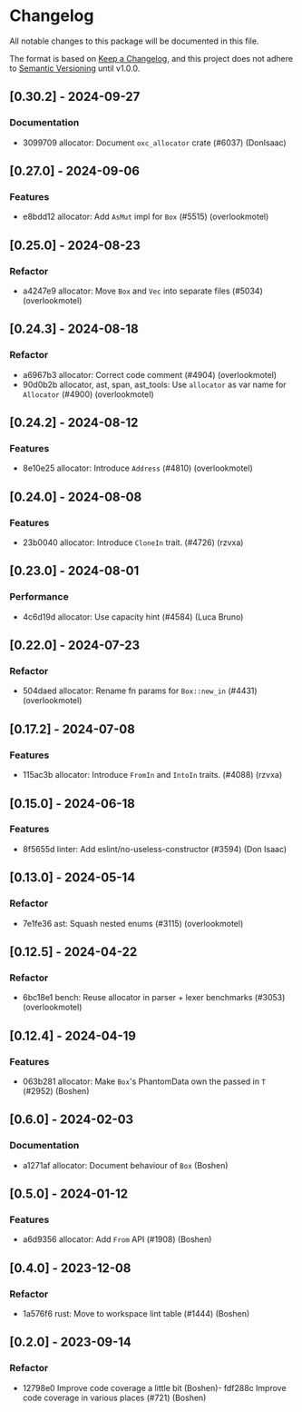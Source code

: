 # Changelog

All notable changes to this package will be documented in this file.

The format is based on [Keep a Changelog](https://keepachangelog.com/en/1.0.0/),
and this project does not adhere to
[Semantic Versioning](https://semver.org/spec/v2.0.0.html) until v1.0.0.

## [0.30.2] - 2024-09-27

### Documentation

-   3099709 allocator: Document `oxc_allocator` crate (#6037) (DonIsaac)

## [0.27.0] - 2024-09-06

### Features

-   e8bdd12 allocator: Add `AsMut` impl for `Box` (#5515) (overlookmotel)

## [0.25.0] - 2024-08-23

### Refactor

-   a4247e9 allocator: Move `Box` and `Vec` into separate files (#5034)
    (overlookmotel)

## [0.24.3] - 2024-08-18

### Refactor

-   a6967b3 allocator: Correct code comment (#4904) (overlookmotel)
-   90d0b2b allocator, ast, span, ast_tools: Use `allocator` as var name for
    `Allocator` (#4900) (overlookmotel)

## [0.24.2] - 2024-08-12

### Features

-   8e10e25 allocator: Introduce `Address` (#4810) (overlookmotel)

## [0.24.0] - 2024-08-08

### Features

-   23b0040 allocator: Introduce `CloneIn` trait. (#4726) (rzvxa)

## [0.23.0] - 2024-08-01

### Performance

-   4c6d19d allocator: Use capacity hint (#4584) (Luca Bruno)

## [0.22.0] - 2024-07-23

### Refactor

-   504daed allocator: Rename fn params for `Box::new_in` (#4431)
    (overlookmotel)

## [0.17.2] - 2024-07-08

### Features

-   115ac3b allocator: Introduce `FromIn` and `IntoIn` traits. (#4088) (rzvxa)

## [0.15.0] - 2024-06-18

### Features

-   8f5655d linter: Add eslint/no-useless-constructor (#3594) (Don Isaac)

## [0.13.0] - 2024-05-14

### Refactor

-   7e1fe36 ast: Squash nested enums (#3115) (overlookmotel)

## [0.12.5] - 2024-04-22

### Refactor

-   6bc18e1 bench: Reuse allocator in parser + lexer benchmarks (#3053)
    (overlookmotel)

## [0.12.4] - 2024-04-19

### Features

-   063b281 allocator: Make `Box`'s PhantomData own the passed in `T` (#2952)
    (Boshen)

## [0.6.0] - 2024-02-03

### Documentation

-   a1271af allocator: Document behaviour of `Box` (Boshen)

## [0.5.0] - 2024-01-12

### Features

-   a6d9356 allocator: Add `From` API (#1908) (Boshen)

## [0.4.0] - 2023-12-08

### Refactor

-   1a576f6 rust: Move to workspace lint table (#1444) (Boshen)

## [0.2.0] - 2023-09-14

### Refactor

-   12798e0 Improve code coverage a little bit (Boshen)- fdf288c Improve code
    coverage in various places (#721) (Boshen)
